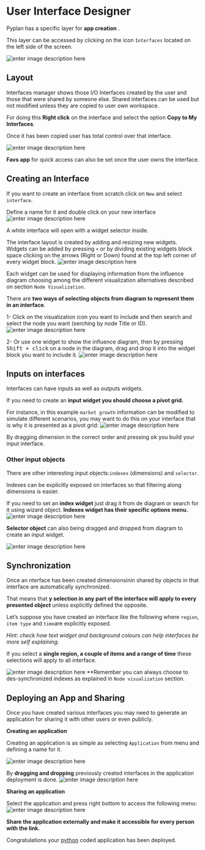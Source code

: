 
# User Interface Designer
Pyplan has a specific layer for **app creation** .

This layer can be accessed by clicking on the icon `Interfaces` located on the left side of the screen. 



![enter image description here](http://img.pyplan.org/UI_interfaces.png)
## Layout
Interfaces manager shows those I/O Interfaces created by the user and those that were shared by someone else.
Shared interfaces can be used but not modified unless they are copied to user own workspace.

For doing this **Right click** on the interface and select the option **Copy to My Interfaces**.

Once it has been copied user has total control over that interface.
 


![enter image description here](http://img.pyplan.org/Ui_layout_new1.png)

**Favs app** for quick access can also be set once the user owns the interface.

## Creating an Interface

If you want to create an interface from scratch click on `New` and select `interface`.

Define a name for it and double click on your new interface
![enter image description here](http://img.pyplan.org/Ui_new_interface.png)

A white interface will open with a widget selector inside.

The interface layout is created by adding and resizing new widgets. 
Widgets can be added by pressing `+` or by dividing existing widgets block space clicking on the arrows (Right or Down) found at the top left corner of every widget block.
![enter image description here](http://img.pyplan.org/Ui_blanck_interface.png)

Each widget can be used for displaying information from the influence diagram choosing among the different visualization alternatives described on section `Node Visualization`.

There are **two ways of selecting objects from diagram to represent them in an interface**.

1- Click on the visualization icon you want to include and then search and select the node you want (serching by node Title or ID).
![enter image description here](http://img.pyplan.org/UI_sele_obje_op1.png)

2- Or use one widget to show the influence diagram, then by pressing <kbd>Shift + click</kbd> on a node in the diagram, drag and drop it into the widget block you want to include it.
![enter image description here](http://img.pyplan.org/UI_sele_obje_op2.png)
## Inputs on interfaces
Interfaces can have inputs as well as outputs widgets.

If you need to create an **input widget you should choose a pivot grid.**

For instance, in this example `market growth` information can be modified to simulate different scenarios, you may want to do this on your interface that is why it is presented as a pivot grid:
![enter image description here](http://img.pyplan.org/UI_pivot_input.png)

By dragging dimension in the correct order and pressing <kbd>ok</kbd> you build your input interface.

### Other input objects
There are other interesting input objects:`indexes` (dimensions) and `selector`.

Indexes can be explicitly exposed on interfaces so that filtering  along dimensions is easier.

If you need to set an **index widget** just drag it from de diagram or search for it using wizard object.
**Indexes widget has their specific options menu.**
![enter image description here](http://img.pyplan.org/UI_indexes.png)


**Selector object** can also being dragged and dropped from diagram to create an input widget.

![enter image description here](http://img.pyplan.org/UI_choices.png)
## Synchronization
Once an nterface has been created dimensionsinin shared by objects in that interface are automatically synchronized.

That means that **y selection in any part of the interface will apply to every presented object** unless explicitly defined the opposite.

Let’s suppose you have created an interface like the following where `region`, `item type` and `time`are explicitly exposed.
 
*Hint: check how text widget and background colours can help interfaces be more self explaining*.

If you select a **single region, a couple of items and a range of time** these selections will apply to all interface.

![enter image description here](http://img.pyplan.org/UI_synchro_new.jpg)
**Remember you can always choose to des-synchronized indexes as explained in `Node visualization` section.

## Deploying an App and Sharing
Once you have created various interfaces you may need to generate an application for sharing it with other users or even publicly.

**Creating an application**

Creating an application is as simple as selecting `Application` from menu and defining a name for it.

![enter image description here](http://img.pyplan.org/UI_create_app.png)

By **dragging and dropping** previously created interfaces in the application deployment is done.
![enter image description here](http://img.pyplan.org/UI_drag_dro_inter.png)

**Sharing an application**

Select the application and press right bottom to access the following menu:
![enter image description here](http://img.pyplan.org/UI_share_app.png)

**Share the application externally and make it accessible for every person with the link.**

Congratulations your [python](https://www.python.org/) coded application has been deployed.


<!--stackedit_data:
eyJoaXN0b3J5IjpbLTc0MzkzNTYwLC0zMjQwMDUyODUsLTc5OD
U5MTg0MywxNjA1MjU5MzkzLC04MTEzMTQwNjQsMTY4Mjc5Mzgz
LC0xMzA2ODg4Nzk3LDkyMjA2MDU0NiwtMTM4Mjk2NTQ4NCwtNT
Q5NTI2MTI0LC0yNzc2MzY5NTgsLTE5NzI4NjkwNjAsLTE1Nzcx
NzY2NzksLTE5MzIwNTYxODIsMTUyODUxMzA5OCwtMTg2MDI2Mj
YwNSwxMjY2MTE2ODk5LC0xNjYyMzQ3MTgxLC0xMzQyODU4OTMz
LDU3NTEyMjY1Nl19
-->